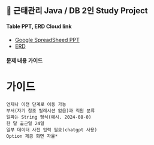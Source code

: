 ## 🚀 근태관리 Java / DB 2인 Study Project
#### Table PPT, ERD Cloud link
* [Google SpreadSheed PPT](https://docs.google.com/presentation/d/12k6j5xtSZQV8oXDVsMhD7JaiM1ImmFIHw_X5HiFqYKA/edit#slide=id.g27fc3531476_0_0)
* [ERD](https://www.erdcloud.com/d/68u4PNLq74juqDWd3)

#### 문제 내용 가이드

# 가이드 
```
언제나 이전 단계로 이동 가능
부서(자기 참조 릴레시션 없음)과 직원 분류
일짜는 String 형식(예시. 2024-08-0)
한 달 출근일 24일
일부 데이터 사전 입력 필요(chatgpt 사용)
Option 제공 화면 자율*
